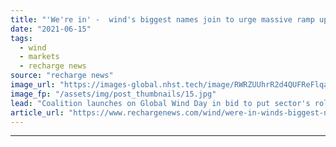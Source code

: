 ```yaml
---
title: "'We're in' -  wind's biggest names join to urge massive ramp up to meet COP26 goals"
date: "2021-06-15"
tags: 
  - wind
  - markets
  - recharge news
source: "recharge news"
image_url: "https://images-global.nhst.tech/image/RWRZUUhrR2d4QUFReFlqaG9RUmNRajZoNW5xSTRXOGp2dmtBTDVjRkN5RT0=/nhst/binary/6e878238a92728405f94329d1601e988"
image_fp: "/assets/img/post_thumbnails/15.jpg"
lead: "Coalition launches on Global Wind Day in bid to put sector's role centre-stage at crucial climate summit"
article_url: "https://www.rechargenews.com/wind/were-in-winds-biggest-names-join-to-urge-massive-ramp-up-to-meet-cop26-goals/2-1-1025209"
---
```


---
